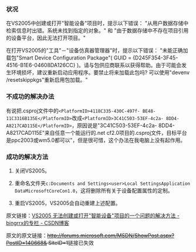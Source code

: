 

### 状况

在VS2005中创建或打开"智能设备"项目时，提示以下错误： "从用户数据存储中检索信息时出错。系统未找到指定的对象。" 和
"由于数据存储中不存在项目引用的设备平台，因此无法打开项目。"

在打开VS2005的"工具"－"设备仿真器管理器"时，提示以下错误： "未能正确加载包"Smart Device Configuration
Package"( GUID = {D245F354-3F45-4516-B1E6-04608DA126CC}
)。请与包供应商联系以获得帮助。由于可能会发生环境损坏，建议重新启动应用程序。要禁止将来加载此包吗? 可以使用"devenv
/resetskippkgs"重新启用包加载。"

### 不成功的解决办法

有说把.csproj文件中的`<PlatformID>4118C335-430C-497f-
BE48-11C3316B135E</PlatformID>`改成`<PlatformID>3C41C503-53EF-4c2a-
8DD4-A8217CAD115E</PlatformID>`，原因说是"3C41C503-53EF-4c2a-
8DD4-A8217CAD115E"来自任意一个能运行的.net
cf2.0项目的.csproj文件，目标平台是ppc2003或wm5.0都可以"，但是很可惜，这个办法在我电脑上没有起作用。

### 成功的解决方法

1. 关闭VS2005。

2. 重命名文件夹`c:Documents and Settings<user>Local SettingsApplication
DataMicrosoftCoreCon1.0`，这将删除所有关于设备配置属性的定制。

3. 重启VS2005，VS2005会自动重建上述配置。

原文链接：[VS2005 无法创建或打开"智能设备"项目的一个问题的解决方法 - bingrrx的专栏 -
CSDN博客](http://blog.csdn.net/bingrrx/archive/2008/07/10/2634481.aspx)

原文的原文链接：<del>http://forums.microsoft.com/MSDN/ShowPost.aspx?PostID=140668&
SiteID=1</del>链接已失效


